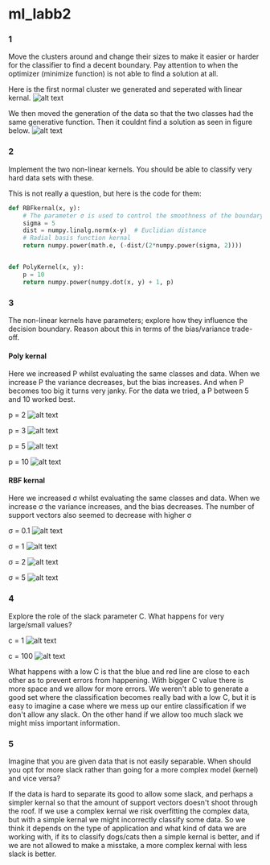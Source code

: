 # ml_labb2

### 1

Move the clusters around and change their sizes to make it easier or
harder for the classifier to find a decent boundary. Pay attention
to when the optimizer (minimize function) is not able to find a
solution at all.

Here is the first normal cluster we generated and seperated with linear kernal.
![alt text](img/Figure_1.png)

We then moved the generation of the data so that the two classes had the same generative function. Then it couldnt find a solution as seen in figure below.
![alt text](img/cant_find_1.png)

### 2

Implement the two non-linear kernels. You should be able to classify
very hard data sets with these.

This is not really a question, but here is the code for them:
```python
def RBFkernal(x, y):
    # The parameter σ is used to control the smoothness of the boundary.
    sigma = 5
    dist = numpy.linalg.norm(x-y)  # Euclidian distance
    # Radial basis function kernal
    return numpy.power(math.e, (-dist/(2*numpy.power(sigma, 2))))


def PolyKernel(x, y):
    p = 10
    return numpy.power(numpy.dot(x, y) + 1, p)
```

### 3

The non-linear kernels have parameters; explore how they influence
the decision boundary. Reason about this in terms of the bias/variance
trade-off.

#### Poly kernal

Here we increased P whilst evaluating the same classes and data.
When we increase P the variance decreases, but the bias increases. And when P becomes too big it turns very janky.
For the data we tried, a P between 5 and 10 worked best.

p = 2
![alt text](img/p2.png)

p = 3
![alt text](img/p3.png)

p = 5
![alt text](img/p5.png)

p = 10
![alt text](img/p10.png)


#### RBF kernal

Here we increased σ whilst evaluating the same classes and data.
When we increase σ the variance increases, and the bias decreases.
The number of support vectors also seemed to decrease with higher σ

σ = 0.1
![alt text](img/supportvectorshigh.png)

σ = 1
![alt text](img/rbf1.png)

σ = 2
![alt text](img/rbf2.png)

σ = 5
![alt text](img/rbf5.png)

### 4

Explore the role of the slack parameter C. What happens for very
large/small values?

c = 1
![alt text](img/c1.png)

c = 100
![alt text](img/c100.png)

What happens with a low C is that the blue and red line are close to each other as to prevent errors from happening.
With bigger C value there is more space and we allow for more errors.
We weren't able to generate a good set where the classification becomes really bad with a low C, but it is easy to imagine a case where we mess up our entire classification if we don't allow any slack. On the other hand if we allow too much slack we might miss important information.

### 5

Imagine that you are given data that is not easily separable. When should you opt for more slack rather than going for a more complex model (kernel) and vice versa?

If the data is hard to separate its good to allow some slack, and perhaps a simpler kernal so that the amount of support vectors doesn't shoot through the roof. If we use a complex kernal we risk overfitting the complex data, but with a simple kernal we might incorrectly classify some data. So we think it depends on the type of application and what kind of data we are working with, if its to classify dogs/cats then a simple kernal is better, and if we are not allowed to make a misstake, a more complex kernal with less slack is better.
